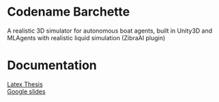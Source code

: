 # Codename Barchette

A realistic 3D simulator for autonomous boat agents, built in Unity3D and MLAgents with realistic liquid simulation (ZibraAI plugin)

# Documentation

[Latex Thesis](https://docs.google.com/presentation/d/1wnTRC9v_XuyQHBoermuakovyWI3FRx6aCiN0n12sP3k/edit?usp=sharing)    
[Google slides](https://docs.google.com/presentation/d/1wnTRC9v_XuyQHBoermuakovyWI3FRx6aCiN0n12sP3k/edit?usp=sharing)

